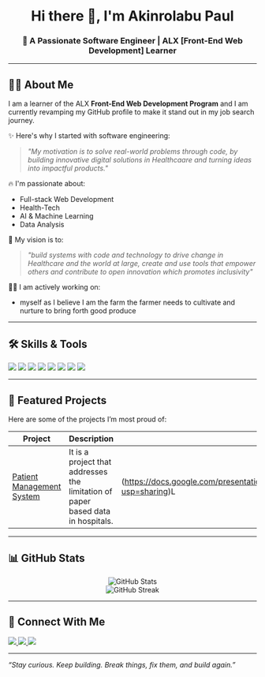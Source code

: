 <!-- Profile Banner or Greeting -->
<h1 align="center">Hi there 👋, I'm Akinrolabu Paul</h1>
<h3 align="center">🚀 A Passionate Software Engineer | ALX [Front-End Web Development] Learner</h3>

---

<!-- About Me -->
## 🙋‍♂️ About Me

I am a learner of the ALX **Front-End Web Development Program** and I am currently revamping my GitHub profile to make it stand out in my job search journey.

✨ Here's why I started with software engineering:  
> _"My motivation is to solve real-world problems through code, by building innovative digital solutions in Healthcaare and turning ideas into impactful products."_

🔥 I'm passionate about:  
- Full-stack Web Development 
- Health-Tech
- AI & Machine Learning  
- Data Analysis

🎯 My vision is to:  
> _"build systems with code and technology to drive change in Healthcare and the world at large, create and use tools that empower others and contribute to open innovation which promotes inclusivity"_

👨‍💻 I am actively working on:  
- myself as I believe I am the farm the farmer needs to cultivate and nurture to bring forth good produce

---

<!-- Skills Section -->
## 🛠️ Skills & Tools

<p align="left">
  <img src="https://img.shields.io/badge/C-00599C?style=flat&logo=c&logoColor=white" />
  <img src="https://img.shields.io/badge/Python-14354C?style=flat&logo=python&logoColor=white" />
  <img src="https://img.shields.io/badge/JavaScript-F7DF1E?style=flat&logo=javascript&logoColor=black" />
  <img src="https://img.shields.io/badge/React-20232A?style=flat&logo=react&logoColor=61DAFB" />
  <img src="https://img.shields.io/badge/Node.js-339933?style=flat&logo=nodedotjs&logoColor=white" />
  <img src="https://img.shields.io/badge/PostgreSQL-336791?style=flat&logo=postgresql&logoColor=white" />
  <img src="https://img.shields.io/badge/Linux-FCC624?style=flat&logo=linux&logoColor=black" />
  <img src="https://img.shields.io/badge/Git-F05032?style=flat&logo=git&logoColor=white" />
</p>

---

<!-- Projects Section -->
## 📂 Featured Projects

Here are some of the projects I’m most proud of:

| Project | Description | Tech Stack |
|--------|-------------|-------------|
| [Patient Management System](#) | It is a project that addresses the limitation of paper based data in hospitals. |(https://docs.google.com/presentation/d/1e8XBpT5M2UPItf034sD3AJrgxtt3Jw5bCPZVnboKxLs/edit?usp=sharing)L |


---

<!-- GitHub Stats Section -->
## 📊 GitHub Stats

<p align="center">
  <img src="https://github-readme-stats.vercel.app/api?username=AkinFola72&show_icons=true&theme=radical" alt="GitHub Stats" />
  <br/>
  <img src="https://github-readme-streak-stats.herokuapp.com/?user=AkinFola72&theme=radical" alt="GitHub Streak" />
</p>

---

<!-- Connect With Me -->
## 🤝 Connect With Me

<p align="left">
  <a href="https://www.linkedin.com/in/akinrolabu-paul-24178571" target="_blank">
    <img src="https://img.shields.io/badge/LinkedIn-blue?style=flat&logo=linkedin&logoColor=white" />
  </a>
  <a href="mailto:akinrolabupaul@gmail.com">
    <img src="https://img.shields.io/badge/Gmail-red?style=flat&logo=gmail&logoColor=white" />
  </a>
  <a href="https://twitter.com/@slik_noni" target="_blank">
    <img src="https://img.shields.io/badge/Twitter-1DA1F2?style=flat&logo=twitter&logoColor=white" />
  </a>
</p>

---

_“Stay curious. Keep building. Break things, fix them, and build again.”_
